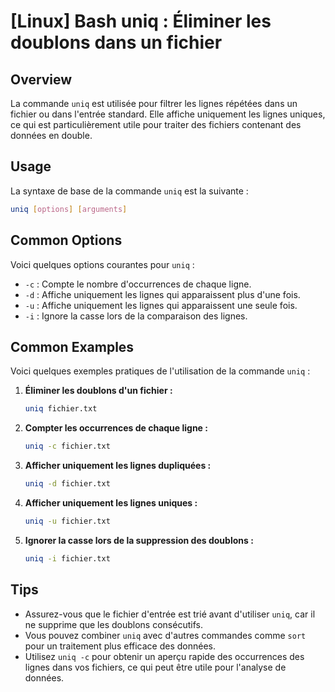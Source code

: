 # [Linux] Bash uniq : Éliminer les doublons dans un fichier

## Overview
La commande `uniq` est utilisée pour filtrer les lignes répétées dans un fichier ou dans l'entrée standard. Elle affiche uniquement les lignes uniques, ce qui est particulièrement utile pour traiter des fichiers contenant des données en double.

## Usage
La syntaxe de base de la commande `uniq` est la suivante :

```bash
uniq [options] [arguments]
```

## Common Options
Voici quelques options courantes pour `uniq` :

- `-c` : Compte le nombre d'occurrences de chaque ligne.
- `-d` : Affiche uniquement les lignes qui apparaissent plus d'une fois.
- `-u` : Affiche uniquement les lignes qui apparaissent une seule fois.
- `-i` : Ignore la casse lors de la comparaison des lignes.

## Common Examples
Voici quelques exemples pratiques de l'utilisation de la commande `uniq` :

1. **Éliminer les doublons d'un fichier :**
   ```bash
   uniq fichier.txt
   ```

2. **Compter les occurrences de chaque ligne :**
   ```bash
   uniq -c fichier.txt
   ```

3. **Afficher uniquement les lignes dupliquées :**
   ```bash
   uniq -d fichier.txt
   ```

4. **Afficher uniquement les lignes uniques :**
   ```bash
   uniq -u fichier.txt
   ```

5. **Ignorer la casse lors de la suppression des doublons :**
   ```bash
   uniq -i fichier.txt
   ```

## Tips
- Assurez-vous que le fichier d'entrée est trié avant d'utiliser `uniq`, car il ne supprime que les doublons consécutifs.
- Vous pouvez combiner `uniq` avec d'autres commandes comme `sort` pour un traitement plus efficace des données.
- Utilisez `uniq -c` pour obtenir un aperçu rapide des occurrences des lignes dans vos fichiers, ce qui peut être utile pour l'analyse de données.